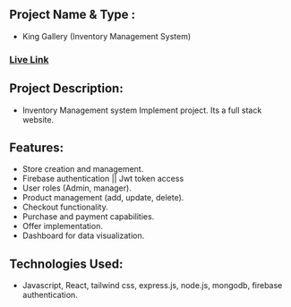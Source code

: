 ## Project Name & Type : 
- King Gallery (Inventory Management System)

### [Live Link](https://whimsical-pothos-99bd8a.netlify.app/) 

## Project Description:
- Inventory Management system Implement project. Its a full stack website.

## Features:
- Store creation and management.<br>
- Firebase authentication || Jwt token access <br>
- User roles (Admin, manager). <br>
- Product management (add, update, delete).<br>
- Checkout functionality.<br>
- Purchase and payment capabilities.<br>
- Offer implementation.<br>
- Dashboard for data visualization.


## Technologies Used:
- Javascript, React, tailwind css, express.js, node.js, mongodb, firebase authentication.



